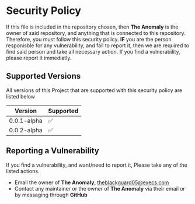 # Security Policy

If this file is included in the repository chosen, then **The Anomaly** is the owner of said repository, and anything that is connected to this repository.
Therefore, you must follow this security policy. **IF** you are the person responisble for any vulnerability, and fail to report it, then we are required to find said person and take all necessary action.
If you find a vulnerability, please report it immediatly.

## Supported Versions

All versions of this Project that are supported with this security policy are listed below

| Version      | Supported          |
| ------------ | ------------------ |
| 0.0.1-alpha  | ✅                 |
| 0.0.2-alpha  | ✅                 |

## Reporting a Vulnerability

If you find a vulnerability, and want/need to report it, Please take any of the listed actions.
- Email the owner of **The Anomaly**, [theblackguard05@execs.com](mailto:theblackguard05@execs.com)
- Contact any maintainer or the owner of **The Anomaly** via their email or by messaging through **GitHub**
